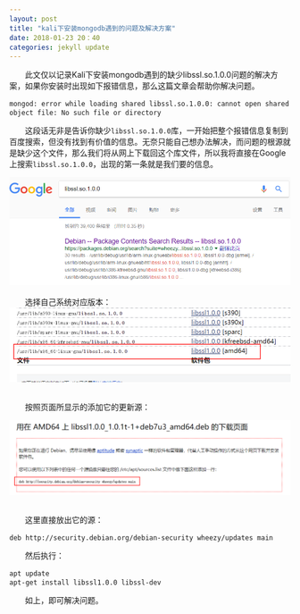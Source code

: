 ```yaml
---
layout: post
title: "kali下安装mongodb遇到的问题及解决方案"
date: 2018-01-23 20：40
categories: jekyll update
---
```


&emsp;&emsp;此文仅以记录Kali下安装mongodb遇到的缺少libssl.so.1.0.0问题的解决方案，如果你安装时出现如下报错信息，那么这篇文章会帮助你解决问题。
```shell
mongod: error while loading shared libssl.so.1.0.0: cannot open shared object file: No such file or directory
```

&emsp;&emsp;这段话无非是告诉你缺少`libssl.so.1.0.0`库，一开始把整个报错信息复制到百度搜索，但没有找到有价值的信息。无奈只能自己想办法解决，而问题的根源就是缺少这个文件，那么我们将从网上下载回这个库文件，所以我将直接在Google上搜索`libssl.so.1.0.0`，出现的第一条就是我们要的信息。
<div align="center">
    <img src="/images/posts/other/15.png" >  
</div>
&emsp;&emsp;选择自己系统对应版本：
<div align="center">
    <img src="/images/posts/other/16.png" >  
</div>

&emsp;&emsp;按照页面所显示的添加它的更新源：
<div align="center">
    <img src="/images/posts/other/17.png" >  
</div>

&emsp;&emsp;这里直接放出它的源：
```shell
deb http://security.debian.org/debian-security wheezy/updates main 
```

&emsp;&emsp;然后执行：
```shell
apt update
apt-get install libssl1.0.0 libssl-dev
```

&emsp;&emsp;如上，即可解决问题。